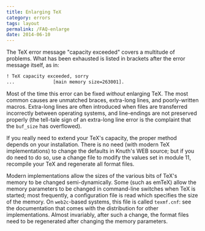 ```yaml
---
title: Enlarging TeX
category: errors
tags: layout
permalink: /FAQ-enlarge
date: 2014-06-10
---
```


The TeX error message "capacity exceeded" covers a multitude of
problems.  What has been exhausted is listed in brackets after the
error message itself, as in:
```latex
! TeX capacity exceeded, sorry
...              [main memory size=263001].
```
Most of the time this error can be fixed
_without_ enlarging TeX. The most common causes are unmatched braces,
extra-long lines, and poorly-written macros. Extra-long lines are
often introduced when files are transferred incorrectly between
operating systems, and line-endings are not preserved properly (the
tell-tale sign of an extra-long line error is the complaint
that the `buf_size` has overflowed).

If you really need to extend your TeX's capacity, the proper method
depends on your installation.  There is no need (with modern TeX
implementations) to change the defaults in Knuth's WEB source;
but if you do need to do so, use a change file to modify the values set in
module 11, recompile your TeX and regenerate all format files.

Modern implementations allow the sizes of the various bits of TeX's
memory to be changed semi-dynamically.  Some (such as emTeX) allow
the memory parameters to be changed in command-line switches when
TeX is started; most frequently, a configuration file is read which
specifies the size of the memory.  On `web2c`-based systems,
this file is called `texmf.cnf`: see the documentation that comes
with the distribution for other implementations.  Almost invariably,
after such a change, the format files need to be regenerated after
changing the memory parameters.


